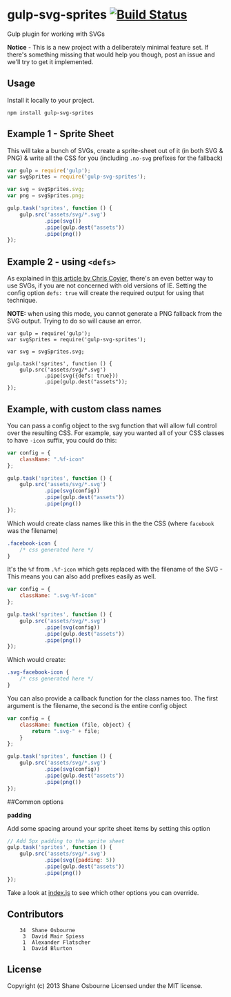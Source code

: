 # gulp-svg-sprites [![Build Status](https://travis-ci.org/shakyShane/gulp-svg-sprites.png?branch=master)](https://travis-ci.org/shakyShane/gulp-svg-sprites)

Gulp plugin for working with SVGs

**Notice** - This is a new project with a deliberately minimal feature set. If there's something missing that would help you though, post an issue
and we'll try to get it implemented.

## Usage
Install it locally to your project.

`npm install gulp-svg-sprites`

## Example 1 - Sprite Sheet
This will take a bunch of SVGs, create a sprite-sheet out of it (in both SVG & PNG) & write all the CSS for you (including `.no-svg` prefixes for the fallback)

```js
var gulp = require('gulp');
var svgSprites = require('gulp-svg-sprites');

var svg = svgSprites.svg;
var png = svgSprites.png;

gulp.task('sprites', function () {
    gulp.src('assets/svg/*.svg')
            .pipe(svg())
            .pipe(gulp.dest("assets"))
            .pipe(png())
});
```

## Example 2 - using `<defs>`
As explained in [this article by Chris Coyier](http://css-tricks.com/svg-sprites-use-better-icon-fonts/), there's an even better way to use SVGs, if you are not concerned with old versions of IE.
Setting the config option `defs: true` will create the required output for using that technique.

**NOTE:** when using this mode, you cannot generate a PNG fallback from the SVG output. Trying to do so will cause an error.

```
var gulp = require('gulp');
var svgSprites = require('gulp-svg-sprites');

var svg = svgSprites.svg;

gulp.task('sprites', function () {
    gulp.src('assets/svg/*.svg')
            .pipe(svg({defs: true}))
            .pipe(gulp.dest("assets"));
});
```


## Example, with custom class names

You can pass a config object to the svg function that will allow full control over the resulting CSS.
For example, say you wanted all of your CSS classes to have `-icon` suffix, you could do this:

```js
var config = {
    className: ".%f-icon"
};

gulp.task('sprites', function () {
    gulp.src('assets/svg/*.svg')
            .pipe(svg(config))
            .pipe(gulp.dest("assets"))
            .pipe(png())
});
```

Which would create class names like this in the the CSS (where `facebook` was the filename)

```css
.facebook-icon {
	/* css generated here */
}
```

It's the `%f` from `.%f-icon` which gets replaced with the filename of the SVG - This means you can also add prefixes easily as well.

```js
var config = {
    className: ".svg-%f-icon"
};

gulp.task('sprites', function () {
    gulp.src('assets/svg/*.svg')
            .pipe(svg(config))
            .pipe(gulp.dest("assets"))
            .pipe(png())
});
```

Which would create:

```css
.svg-facebook-icon {
	/* css generated here */
}
```

You can also provide a callback function for the class names too. The first argument is the filename, the second is the entire config object

```js
var config = {
    className: function (file, object) {
        return ".svg-" + file;
    }
};

gulp.task('sprites', function () {
    gulp.src('assets/svg/*.svg')
            .pipe(svg(config))
            .pipe(gulp.dest("assets"))
            .pipe(png())
});
```


##Common options

**padding**

Add some spacing around your sprite sheet items by setting this option

```js
// Add 5px padding to the sprite sheet
gulp.task('sprites', function () {
    gulp.src('assets/svg/*.svg')
            .pipe(svg({padding: 5))
            .pipe(gulp.dest("assets"))
            .pipe(png())
});
```

Take a look at [index.js](https://github.com/shakyShane/gulp-svg-sprites/blob/master/index.js#L15) to see which other options you can override.




## Contributors

```
    34	Shane Osbourne
     3	David Mair Spiess
     1	Alexander Flatscher
     1	David Blurton
```

## License
Copyright (c) 2013 Shane Osbourne
Licensed under the MIT license.
